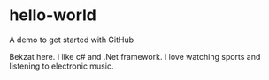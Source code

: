 # hello-world
A demo to get started with GitHub 

Bekzat here. I like c# and .Net framework.
I love watching sports and listening to electronic music.
